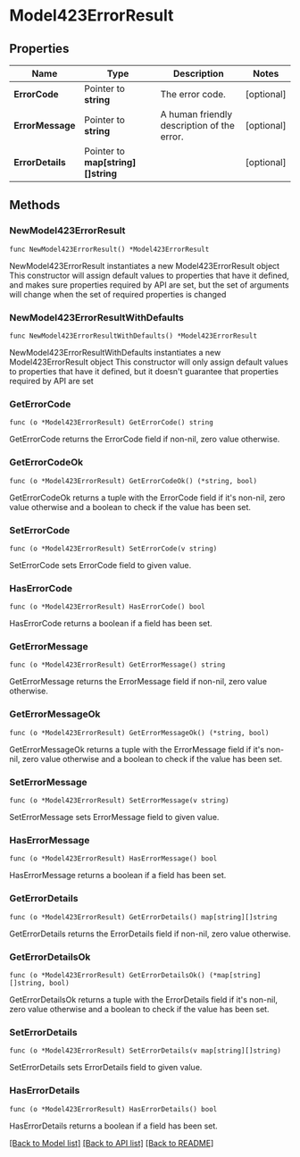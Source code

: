 # Model423ErrorResult

## Properties

Name | Type | Description | Notes
------------ | ------------- | ------------- | -------------
**ErrorCode** | Pointer to **string** | The error code. | [optional] 
**ErrorMessage** | Pointer to **string** | A human friendly description of the error. | [optional] 
**ErrorDetails** | Pointer to **map[string][]string** |  | [optional] 

## Methods

### NewModel423ErrorResult

`func NewModel423ErrorResult() *Model423ErrorResult`

NewModel423ErrorResult instantiates a new Model423ErrorResult object
This constructor will assign default values to properties that have it defined,
and makes sure properties required by API are set, but the set of arguments
will change when the set of required properties is changed

### NewModel423ErrorResultWithDefaults

`func NewModel423ErrorResultWithDefaults() *Model423ErrorResult`

NewModel423ErrorResultWithDefaults instantiates a new Model423ErrorResult object
This constructor will only assign default values to properties that have it defined,
but it doesn't guarantee that properties required by API are set

### GetErrorCode

`func (o *Model423ErrorResult) GetErrorCode() string`

GetErrorCode returns the ErrorCode field if non-nil, zero value otherwise.

### GetErrorCodeOk

`func (o *Model423ErrorResult) GetErrorCodeOk() (*string, bool)`

GetErrorCodeOk returns a tuple with the ErrorCode field if it's non-nil, zero value otherwise
and a boolean to check if the value has been set.

### SetErrorCode

`func (o *Model423ErrorResult) SetErrorCode(v string)`

SetErrorCode sets ErrorCode field to given value.

### HasErrorCode

`func (o *Model423ErrorResult) HasErrorCode() bool`

HasErrorCode returns a boolean if a field has been set.

### GetErrorMessage

`func (o *Model423ErrorResult) GetErrorMessage() string`

GetErrorMessage returns the ErrorMessage field if non-nil, zero value otherwise.

### GetErrorMessageOk

`func (o *Model423ErrorResult) GetErrorMessageOk() (*string, bool)`

GetErrorMessageOk returns a tuple with the ErrorMessage field if it's non-nil, zero value otherwise
and a boolean to check if the value has been set.

### SetErrorMessage

`func (o *Model423ErrorResult) SetErrorMessage(v string)`

SetErrorMessage sets ErrorMessage field to given value.

### HasErrorMessage

`func (o *Model423ErrorResult) HasErrorMessage() bool`

HasErrorMessage returns a boolean if a field has been set.

### GetErrorDetails

`func (o *Model423ErrorResult) GetErrorDetails() map[string][]string`

GetErrorDetails returns the ErrorDetails field if non-nil, zero value otherwise.

### GetErrorDetailsOk

`func (o *Model423ErrorResult) GetErrorDetailsOk() (*map[string][]string, bool)`

GetErrorDetailsOk returns a tuple with the ErrorDetails field if it's non-nil, zero value otherwise
and a boolean to check if the value has been set.

### SetErrorDetails

`func (o *Model423ErrorResult) SetErrorDetails(v map[string][]string)`

SetErrorDetails sets ErrorDetails field to given value.

### HasErrorDetails

`func (o *Model423ErrorResult) HasErrorDetails() bool`

HasErrorDetails returns a boolean if a field has been set.


[[Back to Model list]](../README.md#documentation-for-models) [[Back to API list]](../README.md#documentation-for-api-endpoints) [[Back to README]](../README.md)



